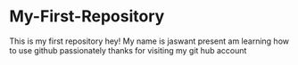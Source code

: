 # My-First-Repository
This is my first repository
hey! My name is jaswant
present am learning how to use github passionately
thanks for visiting my git hub account
